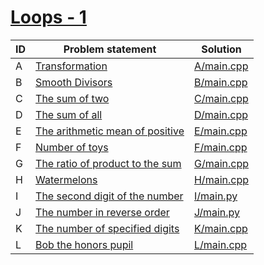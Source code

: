 # [Loops - 1](https://www.e-olymp.com/en/contests/9563)



| ID | Problem statement                                                                          | Solution                 |
|----|--------------------------------------------------------------------------------------------|--------------------------|
| A  | [Transformation](https://www.e-olymp.com/en/contests/9563/problems/83863)                  | [A/main.cpp](A/main.cpp) |
| B  | [Smooth Divisors](https://www.e-olymp.com/en/contests/9563/problems/83864)                 | [B/main.cpp](B/main.cpp) |
| C  | [The sum of two](https://www.e-olymp.com/en/contests/9563/problems/83865)                  | [C/main.cpp](C/main.cpp) |
| D  | [The sum of all](https://www.e-olymp.com/en/contests/9563/problems/83866)                  | [D/main.cpp](D/main.cpp) |
| E  | [The arithmetic mean of positive](https://www.e-olymp.com/en/contests/9563/problems/83867) | [E/main.cpp](E/main.cpp) |
| F  | [Number of toys](https://www.e-olymp.com/en/contests/9563/problems/83868)                  | [F/main.cpp](F/main.cpp) |
| G  | [The ratio of product to the sum](https://www.e-olymp.com/en/contests/9563/problems/83869) | [G/main.cpp](G/main.cpp) |
| H  | [Watermelons](https://www.e-olymp.com/en/contests/9563/problems/83870)                     | [H/main.cpp](H/main.cpp) |
| I  | [The second digit of the number](https://www.e-olymp.com/en/contests/9563/problems/83871)  | [I/main.py](I/main.py)   |
| J  | [The number in reverse order](https://www.e-olymp.com/en/contests/9563/problems/83872)     | [J/main.py](J/main.py)   |
| K  | [The number of specified digits](https://www.e-olymp.com/en/contests/9563/problems/83873)  | [K/main.cpp](K/main.cpp) |
| L  | [Bob the honors pupil](https://www.e-olymp.com/en/contests/9563/problems/83874)            | [L/main.cpp](L/main.cpp) |

